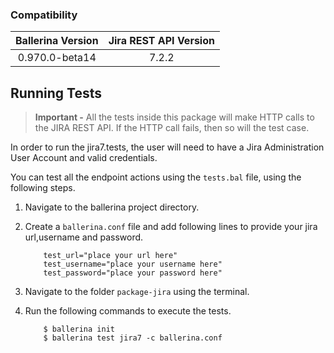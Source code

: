 
### Compatibility

| Ballerina Version | Jira REST API Version |
|:-------------------:|:-------------------:|
|0.970.0-beta14|7.2.2|

## Running Tests

> **Important -** All the tests inside this package will make HTTP calls to the JIRA REST API. If the HTTP call fails, 
then so will the test case.

In order to run the jira7.tests, the user will need to have a Jira Administration User Account and valid credentials.

You can test all the endpoint actions using the `tests.bal` file, using the following steps.

1. Navigate to the ballerina project directory.
2. Create a `ballerina.conf` file and add following lines to provide your jira url,username and password.
    ```
        test_url="place your url here"
        test_username="place your username here"
        test_password="place your password here"
    ```

3. Navigate to the folder `package-jira` using the terminal.
4. Run the following commands to execute the tests.

    ``` 
        $ ballerina init
        $ ballerina test jira7 -c ballerina.conf
    ```
